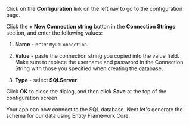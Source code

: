 Click on the **Configuration** link on the left nav to go to the configuration page.

Click the **+ New Connection string** button in the **Connection Strings** section, and enter the following values:

1. **Name** - enter `MyDbConnection`.

1. **Value** - paste the connection string you copied into the value field.  Make sure to replace the username and password in the Connection String with those you specified when creating the database.

1. **Type** - select **SQLServer**.

Click **OK** to close the dialog, and then click **Save** at the top of the configuration screen.

Your app can now connect to the SQL database. Next let's generate the schema for our data using Entity Framework Core.

